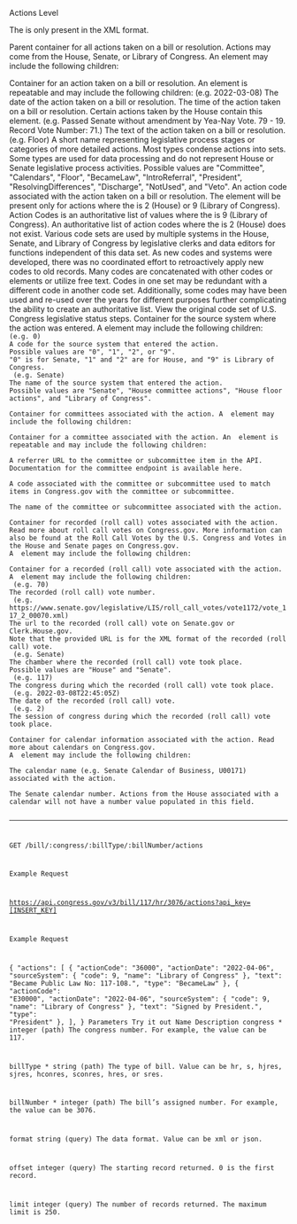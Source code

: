 Actions Level
<api-root>

The <api-root> is only present in the XML format.

<actions>

Parent container for all actions taken on a bill or resolution. Actions may come from the House, Senate, or Library of Congress. An <actions> element may include the following children:

<item>
Container for an action taken on a bill or resolution. An <item> element is repeatable and may include the following children:
<actionDate> (e.g. 2022-03-08)
The date of the action taken on a bill or resolution.
<actionTime>
The time of the action taken on a bill or resolution. Certain actions taken by the House contain this element.
<text> (e.g. Passed Senate without amendment by Yea-Nay Vote. 79 - 19. Record Vote Number: 71.)
The text of the action taken on a bill or resolution.
<type> (e.g. Floor)
A short name representing legislative process stages or categories of more detailed actions. Most types condense actions into sets. Some types are used for data processing and do not represent House or Senate legislative process activities.
Possible values are "Committee", "Calendars", "Floor", "BecameLaw", "IntroReferral", "President", "ResolvingDifferences", "Discharge", "NotUsed", and "Veto".
<actionCode>
An action code associated with the action taken on a bill or resolution.
The <actionCode> element will be present only for actions where the <sourceSystem> is 2 (House) or 9 (Library of Congress).
Action Codes is an authoritative list of values where the <sourceSystem> is 9 (Library of Congress).
An authoritative list of action codes where the <sourceSystem> is 2 (House) does not exist.
Various code sets are used by multiple systems in the House, Senate, and Library of Congress by legislative clerks and data editors for functions independent of this data set. As new codes and systems were developed, there was no coordinated effort to retroactively apply new codes to old records. Many codes are concatenated with other codes or elements or utilize free text. Codes in one set may be redundant with a different code in another code set. Additionally, some codes may have been used and re-used over the years for different purposes further complicating the ability to create an authoritative list. View the original code set of U.S. Congress legislative status steps.
<sourceSystem>
Container for the source system where the action was entered. A <sourceSystem> element may include the following children:
<code> (e.g. 0)
A code for the source system that entered the action.
Possible values are "0", "1", "2", or "9".
"0" is for Senate, "1" and "2" are for House, and "9" is Library of Congress.
<name> (e.g. Senate)
The name of the source system that entered the action.
Possible values are "Senate", "House committee actions", "House floor actions", and "Library of Congress".
<committees>
Container for committees associated with the action. A <committees> element may include the following children:
<item>
Container for a committee associated with the action. An <item> element is repeatable and may include the following children:
<url>
A referrer URL to the committee or subcommittee item in the API. Documentation for the committee endpoint is available here.
<systemCode>
A code associated with the committee or subcommittee used to match items in Congress.gov with the committee or subcommittee.
<name>
The name of the committee or subcommittee associated with the action.
<recordedVotes>
Container for recorded (roll call) votes associated with the action. Read more about roll call votes on Congress.gov. More information can also be found at the Roll Call Votes by the U.S. Congress and Votes in the House and Senate pages on Congress.gov.
A <recordedVotes> element may include the following children:
<recordedVote>
Container for a recorded (roll call) vote associated with the action. A <recordedVote> element may include the following children:
<rollNumber> (e.g. 70)
The recorded (roll call) vote number.
<url> (e.g. https://www.senate.gov/legislative/LIS/roll_call_votes/vote1172/vote_117_2_00070.xml)
The url to the recorded (roll call) vote on Senate.gov or Clerk.House.gov.
Note that the provided URL is for the XML format of the recorded (roll call) vote.
<chamber> (e.g. Senate)
The chamber where the recorded (roll call) vote took place.
Possible values are "House" and "Senate".
<congress> (e.g. 117)
The congress during which the recorded (roll call) vote took place.
<date> (e.g. 2022-03-08T22:45:05Z)
The date of the recorded (roll call) vote.
<sessionNumber> (e.g. 2)
The session of congress during which the recorded (roll call) vote took place.
<calendarNumber>
Container for calendar information associated with the action. Read more about calendars on Congress.gov.
A <calendarNumber> element may include the following children:
<calendar>
The calendar name (e.g. Senate Calendar of Business, U00171) associated with the action.
<number>
The Senate calendar number. Actions from the House associated with a calendar will not have a number value populated in this field.

-----

GET /bill/:congress/:billType/:billNumber/actions

Example Request

https://api.congress.gov/v3/bill/117/hr/3076/actions?api_key=[INSERT_KEY]

Example Request

{
    "actions": [
        {
            "actionCode": "36000",
            "actionDate": "2022-04-06",
            "sourceSystem": {
                "code": 9,
                "name": "Library of Congress"
            },
            "text": "Became Public Law No: 117-108.",
            "type": "BecameLaw"
        },
        {
            "actionCode": "E30000",
            "actionDate": "2022-04-06",
            "sourceSystem": {
                "code": 9,
                "name": "Library of Congress"
            },
            "text": "Signed by President.",
            "type": "President"
        },
    ],
}
Parameters
Try it out
Name	Description
congress *
integer
(path)
The congress number. For example, the value can be 117.

billType *
string
(path)
The type of bill. Value can be hr, s, hjres, sjres, hconres, sconres, hres, or sres.

billNumber *
integer
(path)
The bill’s assigned number. For example, the value can be 3076.

format
string
(query)
The data format. Value can be xml or json.

offset
integer
(query)
The starting record returned. 0 is the first record.

limit
integer
(query)
The number of records returned. The maximum limit is 250.

